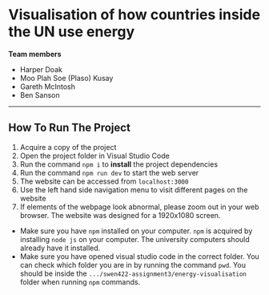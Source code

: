 # Visualisation of how countries inside the UN use energy

**Team members**

- Harper Doak
- Moo Plah Soe (Plaso) Kusay
- Gareth McIntosh
- Ben Sanson

---

## How To Run The Project

1. Acquire a copy of the project
2. Open the project folder in Visual Studio Code
3. Run the command ```npm i``` to **install** the project dependencies 
4. Run the command ```npm run dev``` to start the web server
5. The website can be accessed from ```localhost:3000```
6. Use the left hand side navigation menu to visit different pages on the website 
7. If elements of the webpage look abnormal, please zoom out in your web browser. The website was designed for a 1920x1080 screen.

- Make sure you have ```npm``` installed on your computer. ```npm``` is acquired by installing ```node js``` on your computer. The university computers should already have it installed. 
- Make sure you have opened visual studio code in the correct folder. You can check which folder you are in by running the command ```pwd```. You should be inside the ```.../swen422-assignment3/energy-visualisation``` folder when running ```npm``` commands.
